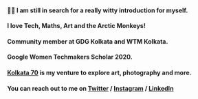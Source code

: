 #### 🤷‍♀️ I am still in search for a really witty introduction for myself.
#### I love Tech, Maths, Art and the Arctic Monkeys!
#### Community member at GDG Kolkata and WTM Kolkata.
#### Google Women Techmakers Scholar 2020.
#### [Kolkata 70](http://www.rajwrita.com/kol70/) is my venture to explore art, photography and more.
#### You can reach out to me on [Twitter](https://twitter.com/rajwrita) / [Instagram](https://www.instagram.com/rajwrita/) / [LinkedIn](https://www.linkedin.com/in/rajwrita-nath/)
